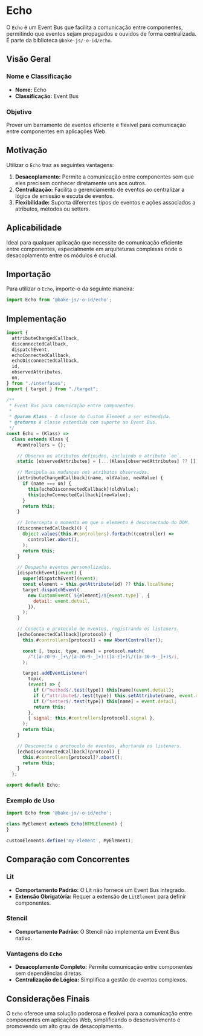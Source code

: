 # Echo

O `Echo` é um Event Bus que facilita a comunicação entre componentes, permitindo que eventos sejam propagados e ouvidos de forma centralizada. É parte da biblioteca `@bake-js/-o-id/echo`.

## Visão Geral

### Nome e Classificação

- **Nome:** Echo
- **Classificação:** Event Bus

### Objetivo

Prover um barramento de eventos eficiente e flexível para comunicação entre componentes em aplicações Web.

## Motivação

Utilizar o `Echo` traz as seguintes vantagens:

1. **Desacoplamento:** Permite a comunicação entre componentes sem que eles precisem conhecer diretamente uns aos outros.
2. **Centralização:** Facilita o gerenciamento de eventos ao centralizar a lógica de emissão e escuta de eventos.
3. **Flexibilidade:** Suporta diferentes tipos de eventos e ações associados a atributos, métodos ou setters.

## Aplicabilidade

Ideal para qualquer aplicação que necessite de comunicação eficiente entre componentes, especialmente em arquiteturas complexas onde o desacoplamento entre os módulos é crucial.

## Importação

Para utilizar o `Echo`, importe-o da seguinte maneira:

```javascript
import Echo from '@bake-js/-o-id/echo';
```

## Implementação

```javascript
import {
  attributeChangedCallback,
  disconnectedCallback,
  dispatchEvent,
  echoConnectedCallback,
  echoDisconnectedCallback,
  id,
  observedAttributes,
  on,
} from "./interfaces";
import { target } from "./target";

/**
 * Event Bus para comunicação entre componentes.
 *
 * @param Klass - A classe do Custom Element a ser estendida.
 * @returns A classe estendida com suporte ao Event Bus.
 */
const Echo = (Klass) =>
  class extends Klass {
    #controllers = {};

    // Observa os atributos definidos, incluindo o atributo `on`.
    static [observedAttributes] = [...(Klass[observedAttributes] ?? []), on];

    // Manipula as mudanças nos atributos observados.
    [attributeChangedCallback](name, oldValue, newValue) {
      if (name === on) {
        this[echoDisconnectedCallback](oldValue);
        this[echoConnectedCallback](newValue);
      }
      return this;
    }

    // Intercepta o momento em que o elemento é desconectado do DOM.
    [disconnectedCallback]() {
      Object.values(this.#controllers).forEach((controller) =>
        controller.abort(),
      );
      return this;
    }

    // Despacha eventos personalizados.
    [dispatchEvent](event) {
      super[dispatchEvent](event);
      const element = this.getAttribute(id) ?? this.localName;
      target.dispatchEvent(
        new CustomEvent(`${element}/${event.type}`, {
          detail: event.detail,
        }),
      );
    }

    // Conecta o protocolo de eventos, registrando os listeners.
    [echoConnectedCallback](protocol) {
      this.#controllers[protocol] = new AbortController();

      const [, topic, type, name] = protocol.match(
        /^([a-z0-9-_]+\/[a-z0-9-_]+):([a-z]+)\/([a-z0-9-_]+)$/i,
      );

      target.addEventListener(
        topic,
        (event) => {
          if (/^method$/.test(type)) this[name](event.detail);
          if (/^attribute$/.test(type)) this.setAttribute(name, event.detail);
          if (/^setter$/.test(type)) this[name] = event.detail;
          return this;
        },
        { signal: this.#controllers[protocol].signal },
      );
      return this;
    }

    // Desconecta o protocolo de eventos, abortando os listeners.
    [echoDisconnectedCallback](protocol) {
      this.#controllers[protocol]?.abort();
      return this;
    }
  };

export default Echo;
```

### Exemplo de Uso

```javascript
import Echo from '@bake-js/-o-id/echo';

class MyElement extends Echo(HTMLElement) {
}

customElements.define('my-element', MyElement);
```

## Comparação com Concorrentes

### Lit

- **Comportamento Padrão:** O Lit não fornece um Event Bus integrado.
- **Extensão Obrigatória:** Requer a extensão de `LitElement` para definir componentes.

### Stencil

- **Comportamento Padrão:** O Stencil não implementa um Event Bus nativo.

### Vantagens do `Echo`

- **Desacoplamento Completo:** Permite comunicação entre componentes sem dependências diretas.
- **Centralização de Lógica:** Simplifica a gestão de eventos complexos.

## Considerações Finais

O `Echo` oferece uma solução poderosa e flexível para a comunicação entre componentes em aplicações Web, simplificando o desenvolvimento e promovendo um alto grau de desacoplamento.
